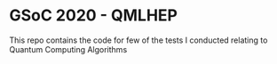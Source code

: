 # GSoC 2020 - QMLHEP 

This repo contains the code for few of the tests I conducted relating to Quantum Computing Algorithms
 
 
